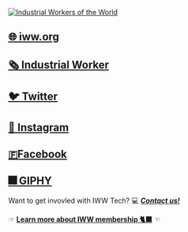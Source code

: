 [![Industrial Workers of the World](https://media.giphy.com/media/mC23iiUyLMzqLbCEQU/giphy.gif)](https://iww.org)
## [🌐 iww.org](https://iww.org)
## [🗞 Industrial Worker](https://industrialworker.org)
## [🐦 Twitter](https://twitter.com/iww)
## [📸 Instagram](https://instagram.com/industrialworkersoftheworld)
## [🇫Facebook](https://facebook.com/iww.org)
## [🎆 GIPHY](https://giphy.com/iww)

Want to get invovled with IWW Tech? 💻 [***Contact us!***](mailto:tech@iww.org)

☞ [**Learn more about IWW membership 🐈‍⬛**](https://iww.org/membership) ☜
